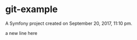 git-example
===========

A Symfony project created on September 20, 2017, 11:10 pm.

a new line here
